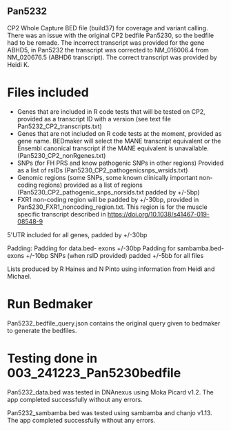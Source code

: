 ## Pan5232

CP2 Whole Capture BED file (build37) for coverage and variant calling.
There was an issue with the original CP2 bedfile Pan5230, so the bedfile had to be remade. The incorrect transcript was provided for the gene ABHD5, in Pan5232 the transcript was corrected to NM_016006.4 from NM_020676.5 (ABHD6 transcript). The correct transcript was provided by Heidi K.

# Files included
- Genes that are included in R code tests that will be tested on CP2, provided as a transcript ID with a version (see text file Pan5232_CP2_transcripts.txt)
- Genes that are not included on R code tests at the moment, provided as gene name. BEDmaker will select the MANE transcript equivalent or the Ensembl canonical transcript if the MANE equivalent is unavailable. (Pan5230_CP2_nonRgenes.txt)
- SNPs (for FH PRS and know pathogenic SNPs in other regions) Provided as a list of rsIDs (Pan5230_CP2_pathogenicsnps_wrsids.txt)
- Genomic regions (some SNPs, some known clinically important non-coding regions) provided as a list of regions
(Pan5230_CP2_pathogenic_snps_norsids.txt padded by +/-5bp)
- FXR1 non-coding region will be padded by +/-30bp, provided in Pan5230_FXR1_noncoding_region.txt. This region is for the muscle specific transcript described in https://doi.org/10.1038/s41467-019-08548-9

5'UTR included for all genes, padded by +/-30bp

Padding:
Padding for data.bed- exons +/-30bp
Padding for sambamba.bed- exons +/-10bp
SNPs (when rsID provided) padded +/-5bb for all files

Lists produced by R Haines and N Pinto using information from Heidi and Michael. 

# Run Bedmaker

Pan5232_bedfile_query.json contains the original query given to bedmaker to generate the bedfiles.

# Testing done in 003_241223_Pan5230bedfile
Pan5232_data.bed was tested in DNAnexus using Moka Picard v1.2. The app completed successfully without any errors.

Pan5232_sambamba.bed was tested using sambamba and chanjo v1.13. The app completed successfully without any errors.


